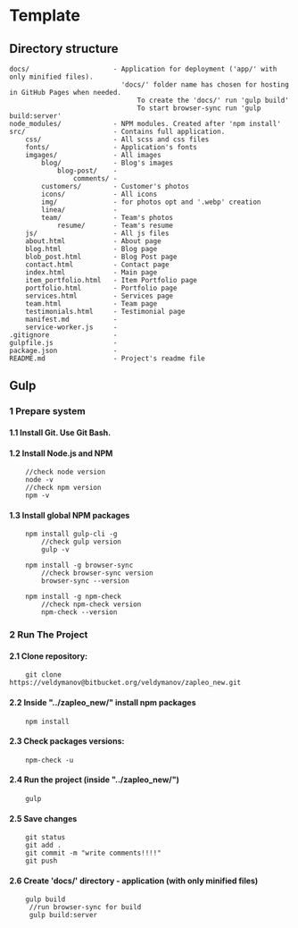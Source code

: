 # Template

## Directory structure

```
docs/                     - Application for deployment ('app/' with only minified files).
                            'docs/' folder name has chosen for hosting in GitHub Pages when needed.
                                To create the 'docs/' run 'gulp build'
                                To start browser-sync run 'gulp build:server'                          
node_modules/             - NPM modules. Created after 'npm install'
src/                      - Contains full application.
    css/                  - All scss and css files
    fonts/                - Application's fonts
    imgages/              - All images
        blog/             - Blog's images
            blog-post/    - 
                comments/ -
        customers/        - Customer's photos
        icons/            - All icons
        img/              - for photos opt and '.webp' creation 
        linea/            -
        team/             - Team's photos
            resume/       - Team's resume
    js/                   - All js files
    about.html            - About page
    blog.html             - Blog page
    blob_post.html        - Blog Post page
    contact.html          - Contact page    
    index.html            - Main page
    item_portfolio.html   - Item Portfolio page
    portfolio.html        - Portfolio page
    services.html         - Services page
    team.html             - Team page
    testimonials.html     - Testimonial page
    manifest.md           -
    service-worker.js     -   
.gitignore                - 
gulpfile.js               - 
package.json              - 
README.md                 - Project's readme file
```

## Gulp
### 1 Prepare system
#### 1.1 Install Git. Use Git Bash.
#### 1.2 Install Node.js and NPM
```
    //check node version
    node -v
    //check npm version
    npm -v 
```
#### 1.3 Install global NPM packages 
```
    npm install gulp-cli -g
        //check gulp version
        gulp -v
    
	npm install -g browser-sync	
        //check browser-sync version
        browser-sync --version 
	
    npm install -g npm-check
        //check npm-check version
        npm-check --version	 
```

### 2 Run The Project
#### 2.1 Clone repository:
```
    git clone https://veldymanov@bitbucket.org/veldymanov/zapleo_new.git
```
#### 2.2 Inside "../zapleo_new/" install npm packages
````
    npm install
````
#### 2.3 Check packages versions:
```
    npm-check -u
```
#### 2.4 Run the project (inside "../zapleo_new/")
````
    gulp
````
#### 2.5 Save changes
````
    git status
    git add .
    git commit -m "write comments!!!!"
    git push
````
#### 2.6 Create 'docs/' directory - application (with only minified files)
````
    gulp build
     //run browser-sync for build
     gulp build:server
````
